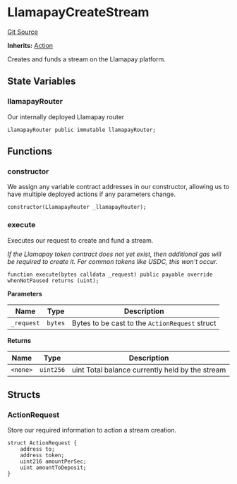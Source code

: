 # LlamapayCreateStream
[Git Source](https://github.com/FloorDAO/floor-v2/blob/445b96358cc205e432e359914c1681c0f44048b0/src/contracts/actions/llamapay/CreateStream.sol)

**Inherits:**
[Action](/src/contracts/actions/Action.sol/contract.Action.md)

Creates and funds a stream on the Llamapay platform.


## State Variables
### llamapayRouter
Our internally deployed Llamapay router


```solidity
LlamapayRouter public immutable llamapayRouter;
```


## Functions
### constructor

We assign any variable contract addresses in our constructor, allowing us
to have multiple deployed actions if any parameters change.


```solidity
constructor(LlamapayRouter _llamapayRouter);
```

### execute

Executes our request to create and fund a stream.

*If the Llamapay token contract does not yet exist, then additional gas will
be required to create it. For common tokens like USDC, this won't occur.*


```solidity
function execute(bytes calldata _request) public payable override whenNotPaused returns (uint);
```
**Parameters**

|Name|Type|Description|
|----|----|-----------|
|`_request`|`bytes`|Bytes to be cast to the `ActionRequest` struct|

**Returns**

|Name|Type|Description|
|----|----|-----------|
|`<none>`|`uint256`|uint Total balance currently held by the stream|


## Structs
### ActionRequest
Store our required information to action a stream creation.


```solidity
struct ActionRequest {
    address to;
    address token;
    uint216 amountPerSec;
    uint amountToDeposit;
}
```

